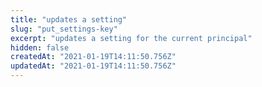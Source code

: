 ```yaml
---
title: "updates a setting"
slug: "put_settings-key"
excerpt: "updates a setting for the current principal"
hidden: false
createdAt: "2021-01-19T14:11:50.756Z"
updatedAt: "2021-01-19T14:11:50.756Z"
---
```

